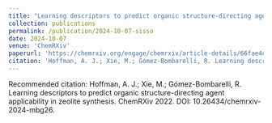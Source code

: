 ```yaml
---
title: "Learning descriptors to predict organic structure-directing agent applicability in zeolite synthesis"
collection: publications
permalink: /publication/2024-10-07-sisso
date: 2024-10-07
venue: 'ChemRXiv'
paperurl: 'https://chemrxiv.org/engage/chemrxiv/article-details/66fae4c251558a15ef9d20db'
citation: 'Hoffman, A. J.; Xie, M.; Gómez-Bombarelli, R. Learning descriptors to predict organic structure-directing agent applicability in zeolite synthesis. ChemRXiv 2022. DOI: 10.26434/chemrxiv-2024-mbg26.'
---
```

Recommended citation: Hoffman, A. J.; Xie, M.; Gómez-Bombarelli, R. Learning descriptors to predict organic structure-directing agent applicability in zeolite synthesis. ChemRXiv 2022. DOI: 10.26434/chemrxiv-2024-mbg26.